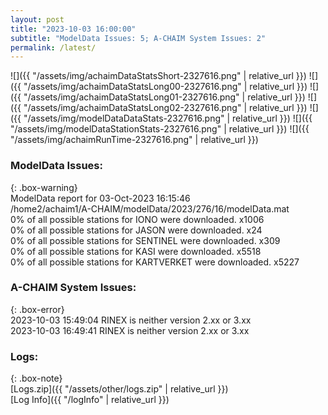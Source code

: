 ```yaml
---
layout: post
title: "2023-10-03 16:00:00"
subtitle: "ModelData Issues: 5; A-CHAIM System Issues: 2"
permalink: /latest/
---
```


![]({{ "/assets/img/achaimDataStatsShort-2327616.png" | relative_url }})
![]({{ "/assets/img/achaimDataStatsLong00-2327616.png" | relative_url }})
![]({{ "/assets/img/achaimDataStatsLong01-2327616.png" | relative_url }})
![]({{ "/assets/img/achaimDataStatsLong02-2327616.png" | relative_url }})
![]({{ "/assets/img/modelDataDataStats-2327616.png" | relative_url }})
![]({{ "/assets/img/modelDataStationStats-2327616.png" | relative_url }})
![]({{ "/assets/img/achaimRunTime-2327616.png" | relative_url }})


### ModelData Issues:  
  
{: .box-warning}  
 ModelData report for 03-Oct-2023 16:15:46   
 /home2/achaim1/A-CHAIM/modelData/2023/276/16/modelData.mat   
 0% of all possible stations for IONO were downloaded. x1006   
 0% of all possible stations for JASON were downloaded. x24   
 0% of all possible stations for SENTINEL were downloaded. x309   
 0% of all possible stations for KASI were downloaded. x5518   
 0% of all possible stations for KARTVERKET were downloaded. x5227   
  
### A-CHAIM System Issues:  
  
{: .box-error}  
2023-10-03 15:49:04 RINEX is neither version 2.xx or 3.xx  
2023-10-03 16:49:41 RINEX is neither version 2.xx or 3.xx  

### Logs:  
  
{: .box-note}  
[Logs.zip]({{ "/assets/other/logs.zip" | relative_url }})  
[Log Info]({{ "/logInfo" | relative_url }})  
